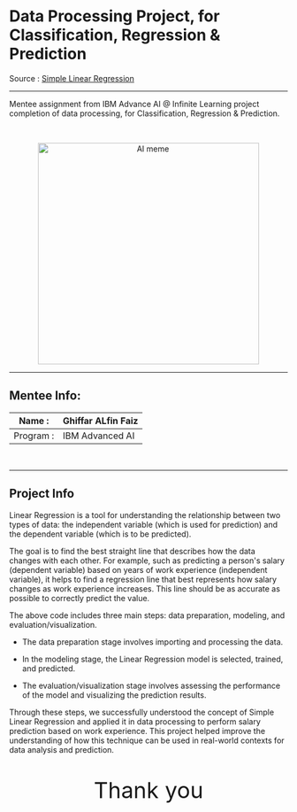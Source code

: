 # Data Processing Project, for Classification, Regression & Prediction


Source : [Simple Linear Regression](https://www.kaggle.com/code/ybifoundation/simple-linear-regression "Kaggle:Simple Linear Regression by YBI Foundation")

---
Mentee assignment from IBM Advance AI @ Infinite Learning project completion of data processing, for Classification, Regression & Prediction.

<br>
<p style="text-align:center">
    <img src="https://substackcdn.com/image/fetch/f_auto,q_auto:good,fl_progressive:steep/https%3A%2F%2Fsubstack-post-media.s3.amazonaws.com%2Fpublic%2Fimages%2F74672ad2-9703-42ac-acbe-8e0cd409d5f1_551x453.jpeg" width="400" alt="AI meme"  />
    </a>
</p>

---



## Mentee Info:


| Name :| Ghiffar ALfin Faiz |
|--------|--------------------|
| Program : | IBM Advanced AI |

<br>

---

## Project Info

Linear Regression is a tool for understanding the relationship between two types of data: the independent variable (which is used for prediction) and the dependent variable (which is to be predicted). 

The goal is to find the best straight line that describes how the data changes with each other. For example, such as predicting a person's salary (dependent variable) based on years of work experience (independent variable), it helps to find a regression line that best represents how salary changes as work experience increases. This line should be as accurate as possible to correctly predict the value. 

The above code includes three main steps: data preparation, modeling, and evaluation/visualization. 

- The data preparation stage involves importing and processing the data. 

- In the modeling stage, the Linear Regression model is selected, trained, and predicted. 

- The evaluation/visualization stage involves assessing the performance of the model and visualizing the prediction results. 

Through these steps, we successfully understood the concept of Simple Linear Regression and applied it in data processing to perform salary prediction based on work experience. This project helped improve the understanding of how this technique can be used in real-world contexts for data analysis and prediction.


<p style="font-size:40px; text-align:center">Thank you</p>

